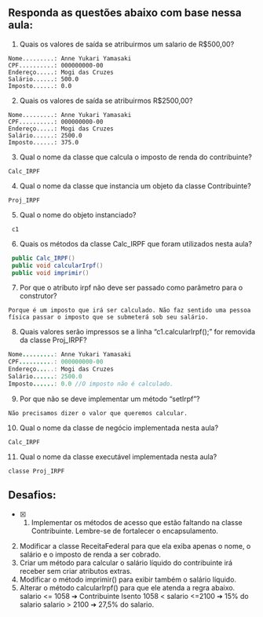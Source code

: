 ## Responda as questões abaixo com base nessa aula:
1) Quais os valores de saída se atribuirmos um salario de R$500,00?
```
Nome.........: Anne Yukari Yamasaki
CPF..........: 000000000-00
Endereço.....: Mogi das Cruzes
Salário......: 500.0
Imposto......: 0.0
```
2) Quais os valores de saída se atribuirmos R$2500,00?
```
Nome.........: Anne Yukari Yamasaki
CPF..........: 000000000-00
Endereço.....: Mogi das Cruzes
Salário......: 2500.0
Imposto......: 375.0
```
3) Qual o nome da classe que calcula o imposto de renda do contribuinte?
```
Calc_IRPF
```
4) Qual o nome da classe que instancia um objeto da classe Contribuinte?
```
Proj_IRPF
```
5) Qual o nome do objeto instanciado?
```
 c1 
```
6) Quais os métodos da classe Calc_IRPF que foram utilizados nesta aula?
```Java
 public Calc_IRPF()
 public void calcularIrpf()
 public void imprimir()
```
7) Por que o atributo irpf não deve ser passado como parâmetro para o construtor?
```
Porque é um imposto que irá ser calculado. Não faz sentido uma pessoa física passar o imposto que se submeterá sob seu salário.
```
8) Quais valores serão impressos se a linha “c1.calcularIrpf();” for removida da 
classe Proj_IRPF?
```Java
Nome.........: Anne Yukari Yamasaki
CPF..........: 000000000-00
Endereço.....: Mogi das Cruzes
Salário......: 2500.0
Imposto......: 0.0 //O imposto não é calculado.
```
9) Por que não se deve implementar um método “setIrpf”?
```
Não precisamos dizer o valor que queremos calcular. 
```
10) Qual o nome da classe de negócio implementada nesta aula?
```
Calc_IRPF
```
11) Qual o nome da classe executável implementada nesta aula? 
```
classe Proj_IRPF
```
## Desafios:
- [x] 1) Implementar os métodos de acesso que estão faltando na classe Contribuinte. 
Lembre-se de fortalecer o encapsulamento. 
2) Modificar a classe ReceitaFederal para que ela exiba apenas o nome, o salário e 
o imposto de renda a ser cobrado.
3) Criar um método para calcular o salário líquido do contribuinte irá receber sem 
criar atributos extras.
4) Modificar o método imprimir() para exibir também o salário líquido.
5) Alterar o método calcularIrpf() para que ele atenda a regra abaixo.
salario <= 1058 ➔ Contribuinte Isento
1058 < salario <=2100 ➔ 15% do salario
salario > 2100 ➔ 27,5% do salario.